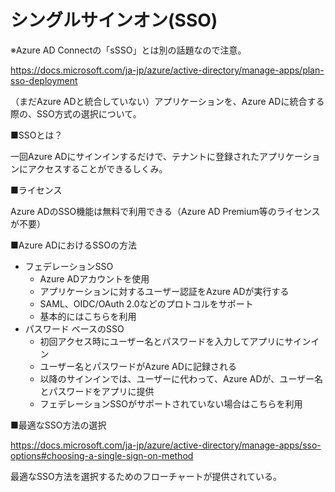 # シングルサインオン(SSO)

※Azure AD Connectの「sSSO」とは別の話題なので注意。

https://docs.microsoft.com/ja-jp/azure/active-directory/manage-apps/plan-sso-deployment

（まだAzure ADと統合していない）アプリケーションを、Azure ADに統合する際の、SSO方式の選択について。

■SSOとは？

一回Azure ADにサインインするだけで、テナントに登録されたアプリケーションにアクセスすることができるしくみ。

■ライセンス

Azure ADのSSO機能は無料で利用できる（Azure AD Premium等のライセンスが不要）

■Azure ADにおけるSSOの方法

- フェデレーションSSO
  - Azure ADアカウントを使用
  - アプリケーションに対するユーザー認証をAzure ADが実行する
  - SAML、OIDC/OAuth 2.0などのプロトコルをサポート
  - 基本的にはこちらを利用
- パスワード ベースのSSO
  - 初回アクセス時にユーザー名とパスワードを入力してアプリにサインイン
  - ユーザー名とパスワードがAzure ADに記録される
  - 以降のサインインでは、ユーザーに代わって、Azure ADが、ユーザー名とパスワードをアプリに提供
  - フェデレーションSSOがサポートされていない場合はこちらを利用

■最適なSSO方法の選択

https://docs.microsoft.com/ja-jp/azure/active-directory/manage-apps/sso-options#choosing-a-single-sign-on-method

最適なSSO方法を選択するためのフローチャートが提供されている。

